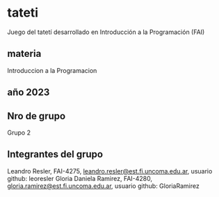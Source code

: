 # tateti
Juego del tatetí desarrollado en Introducción a la Programación (FAI)

## materia
Introduccion a la Programacion

## año 2023

## Nro de grupo
Grupo 2

## Integrantes del grupo

Leandro Resler, FAI-4275, leandro.resler@est.fi.uncoma.edu.ar, usuario github: leoresler
Gloria Daniela Ramirez, FAI-4280, gloria.ramirez@est.fi.uncoma.edu.ar, usuario github: GloriaRamirez